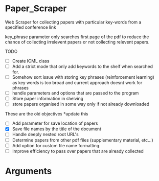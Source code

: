 # Paper_Scraper
Web Scraper for collecting papers with particular key-words from a specified conference link

key_phrase parameter only searches first page of the pdf to reduce the chance of collecting irrelevent papers or not collecting relevent papers.

TODO
- [ ] Create ICML class
- [ ] Add a strict mode that only add keywords to the shelf when searched for.
- [ ] Somehow sort issue with storing key phrases (reinforcement learning) as key words is too broad and current approach doesnt work for phrases
- [ ] handle parameters and options that are passed to the program
- [ ] Store paper information in shelving
- [ ] store papers organised in some way only if not already downloaded

These are the old objectives *update this
- [ ] Add parameter for save location of papers
- [X] Save file names by the title of the document
- [ ] Handle deeply nested root URL's
- [ ] Determine papers from other pdf files (supplementary material, etc...)
- [ ] Add option for custom file name formatting
- [ ] Improve efficiency to pass over papers that are already collected

# Arguments

